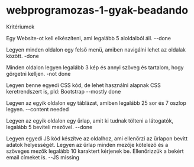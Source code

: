 # webprogramozas-1-gyak-beadando


Kritériumok 

Egy Website-ot kell elkészíteni, ami legalább 5 aloldalból áll. --done

Legyen minden oldalon egy felső menü, amiben navigálni lehet az oldalak között. -done

Minden oldalon legyen legalább 3 kép és annyi szöveg és tartalom, hogy görgetni kelljen. -not done 

Legyen benne egyedi CSS kód, de lehet használni alapnak CSS keretrendszert is, pld: Bootstrap --mostly done

Legyen az egyik oldalon egy táblázat, amiben legalább 25 sor és 7 oszlop legyen. --content needed

Legyen az egyik oldalon egy űrlap, amit ki tudnak tölteni a látogatók, legalább 5 beviteli mezővel. --done

Legyen egyedi JS kód készítve az oldalhoz, ami ellenőrzi az űrlapon bevitt adatok helyességét. Legyen az űrlap minden mezője kötelező és a szöveges mezők legalább 10 karaktert kérjenek be. Ellenőrizzük a bekért email címeket is.  --JS missing


